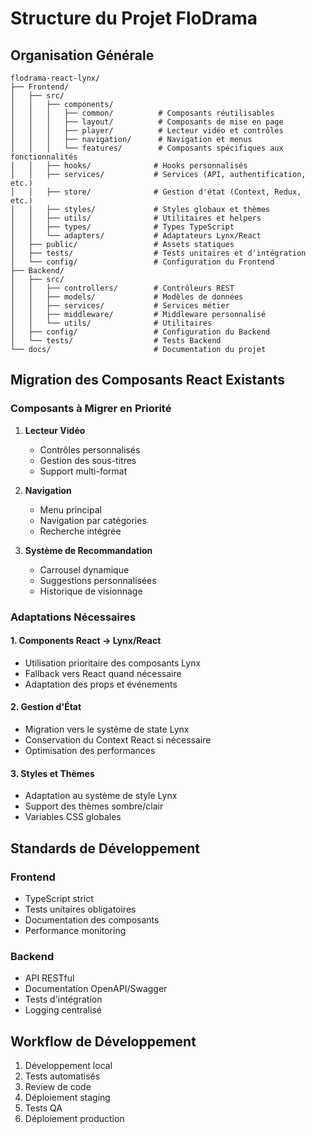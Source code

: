 # Structure du Projet FloDrama

## Organisation Générale
```
flodrama-react-lynx/
├── Frontend/
│   ├── src/
│   │   ├── components/
│   │   │   ├── common/          # Composants réutilisables
│   │   │   ├── layout/          # Composants de mise en page
│   │   │   ├── player/          # Lecteur vidéo et contrôles
│   │   │   ├── navigation/      # Navigation et menus
│   │   │   └── features/        # Composants spécifiques aux fonctionnalités
│   │   ├── hooks/              # Hooks personnalisés
│   │   ├── services/           # Services (API, authentification, etc.)
│   │   ├── store/              # Gestion d'état (Context, Redux, etc.)
│   │   ├── styles/             # Styles globaux et thèmes
│   │   ├── utils/              # Utilitaires et helpers
│   │   ├── types/              # Types TypeScript
│   │   └── adapters/           # Adaptateurs Lynx/React
│   ├── public/                 # Assets statiques
│   ├── tests/                  # Tests unitaires et d'intégration
│   └── config/                 # Configuration du Frontend
├── Backend/
│   ├── src/
│   │   ├── controllers/        # Contrôleurs REST
│   │   ├── models/             # Modèles de données
│   │   ├── services/           # Services métier
│   │   ├── middleware/         # Middleware personnalisé
│   │   └── utils/              # Utilitaires
│   ├── config/                 # Configuration du Backend
│   └── tests/                  # Tests Backend
└── docs/                       # Documentation du projet
```

## Migration des Composants React Existants

### Composants à Migrer en Priorité
1. **Lecteur Vidéo**
   - Contrôles personnalisés
   - Gestion des sous-titres
   - Support multi-format

2. **Navigation**
   - Menu principal
   - Navigation par catégories
   - Recherche intégrée

3. **Système de Recommandation**
   - Carrousel dynamique
   - Suggestions personnalisées
   - Historique de visionnage

### Adaptations Nécessaires

#### 1. Components React → Lynx/React
- Utilisation prioritaire des composants Lynx
- Fallback vers React quand nécessaire
- Adaptation des props et événements

#### 2. Gestion d'État
- Migration vers le système de state Lynx
- Conservation du Context React si nécessaire
- Optimisation des performances

#### 3. Styles et Thèmes
- Adaptation au système de style Lynx
- Support des thèmes sombre/clair
- Variables CSS globales

## Standards de Développement

### Frontend
- TypeScript strict
- Tests unitaires obligatoires
- Documentation des composants
- Performance monitoring

### Backend
- API RESTful
- Documentation OpenAPI/Swagger
- Tests d'intégration
- Logging centralisé

## Workflow de Développement
1. Développement local
2. Tests automatisés
3. Review de code
4. Déploiement staging
5. Tests QA
6. Déploiement production

